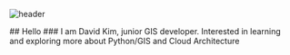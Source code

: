
  ![header](https://capsule-render.vercel.app/api?type=transparent&color=gradient&height=300&section=header&text=Welcome)


<div>
  ## Hello
  ### I am David Kim, junior GIS developer. Interested in learning and exploring more about Python/GIS and Cloud Architecture
</div>
